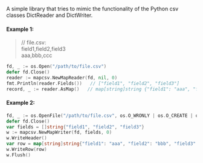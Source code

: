 A simple library that tries to mimic the functionality of the Python csv classes
DictReader and DictWriter.

#### Example 1:

> // file.csv:<br>
>field1,field2,field3<br>
>aaa,bbb,ccc

```go
fd, _ := os.Open("/path/to/file.csv")
defer fd.Close()
reader := mapcsv.NewMapReader(fd, nil, 0)
fmt.Println(reader.Fields())   // ["field1", "field2", "field3"]
record, _ := reader.AsMap()   // map[string]string {"field1": "aaa", "field2": "bbb", "field3": "ccc"}
```


#### Example 2:

```go
fd, _ := os.OpenFile("/path/to/file.csv", os.O_WRONLY | os.O_CREATE | os.O_TRUNC, 0644)
defer fd.Close()
var fields = []string{"field1", "field2", "field3"}
w := mapcsv.NewMapWriter(fd, fields, 0)
w.WriteHeader()
var row = map[string]string{"field1": "aaa", "field2": "bbb", "field3": "ccc"}
w.WriteRow(row)
w.Flush()
```
